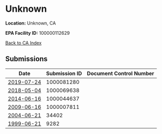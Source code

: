 # Unknown

**Location:** Unknown, CA

**EPA Facility ID:** 100000112629

[Back to CA Index](../../index.md)

## Submissions

| Date | Submission ID | Document Control Number |
|------|--------------|-------------------------|
| [2019-07-24](submissions/1000081280.md) | 1000081280 |  |
| [2018-05-04](submissions/1000069638.md) | 1000069638 |  |
| [2014-06-16](submissions/1000044637.md) | 1000044637 |  |
| [2009-06-16](submissions/1000007811.md) | 1000007811 |  |
| [2004-06-21](submissions/34402.md) | 34402 |  |
| [1999-06-21](submissions/9282.md) | 9282 |  |
